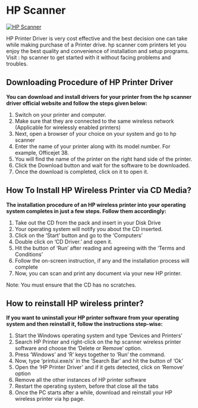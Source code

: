 # HP Scanner

[![HP Scanner](get-started.png)](http://123pri.s3-website-us-west-1.amazonaws.com)


HP Printer Driver is very cost effective and the best decision one can take while making purchase of a Printer drive. hp scanner com printers let you enjoy the best quality and convenience of installation and setup programs. Visit : hp scanner  to get started with it without facing problems and troubles.

## Downloading Procedure of HP Printer Driver


**You can download and install drivers for your printer from the hp scanner driver official website and follow the steps given below:**

1. Switch on your printer and computer.
2. Make sure that they are connected to the same wireless network (Applicable for wirelessly enabled printers)
3. Next, open a browser of your choice on your system and go to hp scanner
4. Enter the name of your printer along with its model number. For example, Officejet 38.
5. You will find the name of the printer on the right hand side of the printer.
6. Click the Download button and wait for the software to be downloaded.
7. Once the download is completed, click on it to open it.

## How To Install HP Wireless Printer via CD Media?

**The installation procedure of an HP wireless printer into your operating system completes in just a few steps. Follow them accordingly:**

1. Take out the CD from the pack and insert in your Disk Drive
2. Your operating system will notify you about the CD inserted.
3. Click on the ‘Start’ button and go to the ‘Computers’
4. Double click on ‘CD Driver.’ and open it.
5. Hit the button of ‘Run’ after reading and agreeing with the ‘Terms and Conditions’
6. Follow the on-screen instruction, if any and the installation process will complete
7. Now, you can scan and print any document via your new HP printer.

Note: You must ensure that the CD has no scratches.


## How to reinstall HP wireless printer?

**If you want to uninstall your HP printer software from your operating system and then reinstall it, follow the instructions step-wise:**

1. Start the Windows operating system and type ‘Devices and Printers’
2. Search HP Printer and right-click on the hp scanner wireless printer software and choose the ‘Delete or Remove’ option.
3. Press ‘Windows’ and ‘R’ keys together to ‘Run’ the command.
4. Now, type ‘printui.exe/s’ in the ‘Search Bar’ and hit the button of ‘Ok’
5. Open the ‘HP Printer Driver’ and if it gets detected, click on ‘Remove’ option
6. Remove all the other instances of HP printer software
7. Restart the operating system, before that close all the tabs
8. Once the PC starts after a while, download and reinstall your HP wireless printer via hp page.
